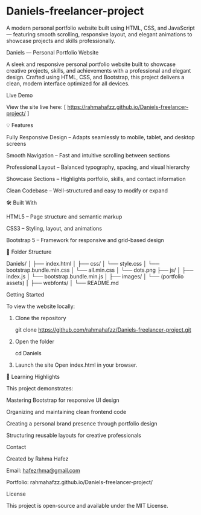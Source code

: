 # Daniels-freelancer-project
A modern personal portfolio website built using HTML, CSS, and JavaScript — featuring smooth scrolling, responsive layout, and elegant animations to showcase projects and skills professionally.

Daniels — Personal Portfolio Website

A sleek and responsive personal portfolio website built to showcase creative projects, skills, and achievements with a professional and elegant design. Crafted using HTML, CSS, and Bootstrap, this project delivers a clean, modern interface optimized for all devices.

 Live Demo

View the site live here:  [ https://rahmahafzz.github.io/Daniels-freelancer-project/  ]

💡 Features

Fully Responsive Design – Adapts seamlessly to mobile, tablet, and desktop screens

Smooth Navigation – Fast and intuitive scrolling between sections

Professional Layout – Balanced typography, spacing, and visual hierarchy

Showcase Sections – Highlights portfolio, skills, and contact information

Clean Codebase – Well-structured and easy to modify or expand

🛠️ Built With

HTML5 – Page structure and semantic markup

CSS3 – Styling, layout, and animations

Bootstrap 5 – Framework for responsive and grid-based design

📁 Folder Structure

Daniels/
│
├── index.html
│
├── css/
│   └── style.css
│   └── bootstrap.bundle.min.css
│   └── all.min.css
│   └── dots.png
├── js/
│   ├── index.js
│   └── bootstrap.bundle.min.js
│
├── images/
│   └── (portfolio assets)
│ 
├── webfonts/
│
└── README.md

Getting Started

To view the website locally:

1. Clone the repository

   git clone https://github.com/rahmahafzz/Daniels-freelancer-project.git


2. Open the folder

   cd Daniels


3. Launch the site
   Open index.html in your browser.


🧠 Learning Highlights

This project demonstrates:

Mastering Bootstrap for responsive UI design

Organizing and maintaining clean frontend code

Creating a personal brand presence through portfolio design

Structuring reusable layouts for creative professionals

 Contact

Created by Rahma Hafez

 Email: hafezrhma@gmail.com

 Portfolio: rahmahafzz.github.io/Daniels-freelancer-project/

 License

This project is open-source and available under the MIT License.
